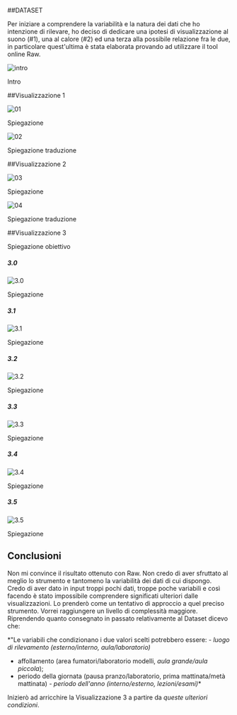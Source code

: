 ##DATASET

Per iniziare a comprendere la variabilità e la natura dei dati che ho intenzione di rilevare, ho deciso di dedicare una ipotesi di visualizzazione al suono (#1), una al calore (#2) ed una terza alla possibile relazione fra le due, in particolare quest'ultima è stata elaborata provando ad utilizzare il tool online Raw.


![intro](http://i.imgur.com/jQcZeAO.png?1)

Intro

##Visualizzazione 1

![01](http://i.imgur.com/G3EZ2Q2.png?1)

Spiegazione

![02](http://i.imgur.com/V2RC49X.png?1)

Spiegazione traduzione

##Visualizzazione 2

![03](http://i.imgur.com/0PSbdC5.png?1)

Spiegazione

![04](http://i.imgur.com/035dpLG.png?1)

Spiegazione traduzione

##Visualizzazione 3

Spiegazione obiettivo

##### 3.0

![3.0](http://i.imgur.com/eyAkGHO.png?1)

Spiegazione

##### 3.1

![3.1](http://i.imgur.com/4ezTeYZ.png?1)

Spiegazione

##### 3.2

![3.2](http://i.imgur.com/jdL47Y6.png?1)

Spiegazione

##### 3.3

![3.3](http://i.imgur.com/r4SaD8a.png?1)

Spiegazione

##### 3.4

![3.4](http://i.imgur.com/yw1n8I5.png?1)

Spiegazione

##### 3.5

![3.5](http://i.imgur.com/dntJ8Cr.png?1)

Spiegazione

## Conclusioni

Non mi convince il risultato ottenuto con Raw. Non credo di aver sfruttato al meglio lo strumento e tantomeno la variabilità dei dati di cui dispongo. Credo di aver dato in input troppi pochi dati, troppe poche variabili e così facendo è stato impossibile comprendere significati ulteriori dalle visualizzazioni. Lo prenderò come un tentativo di approccio a quel preciso strumento. Vorrei raggiungere un livello di complessità maggiore. 
Riprendendo quanto consegnato in passato relativamente al Dataset dicevo che:

*"Le variabili che condizionano i due valori scelti potrebbero essere:
_- luogo di rilevamento (esterno/interno, aula/laboratorio)_
- affollamento (area fumatori/laboratorio modelli, _aula grande/aula piccola_);
- periodo della giornata (pausa pranzo/laboratorio, prima mattinata/metà mattinata)
_- periodo dell'anno (interno/esterno, lezioni/esami)_*

Inizierò ad arricchire la Visualizzazione 3 a partire da _queste ulteriori condizioni_.
